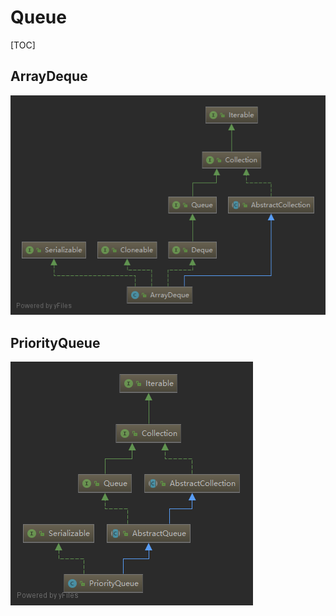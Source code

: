 # Queue

[TOC]



## ArrayDeque

<img src="../images/ArrayDeque.png" />



## PriorityQueue

<img src="../images/PriorityQueue.png" />

